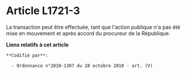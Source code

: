 # Article L1721-3

La transaction peut être effectuée, tant que l'action publique n'a pas été mise en mouvement et après accord du procureur de
la République.

**Liens relatifs à cet article**

	**Codifié par**:

	  - Ordonnance n°2010-1307 du 28 octobre 2010 - art. (V)
